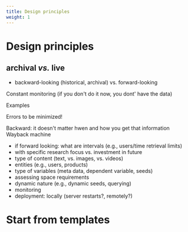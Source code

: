 ```yaml
---
title: Design principles
weight: 1
---
```


# Design principles

## archival _vs._ live

- backward-looking (historical, archival) vs. forward-looking

Constant monitoring (if you don't do it now, you dont' have the data)

Examples

Errors to be minimized!

Backward: it doesn't matter hwen and how you get that information
Wayback machine

- if forward looking: what are intervals (e.g., users/time retrieval limits)
- with specific research focus vs. investment in future
- type of content (text, vs. images, vs. videos)
- entities (e.g., users, products)
- type of variables (meta data, dependent variable, seeds)
- assessing space requirements
- dynamic nature (e.g., dynamic seeds, querying)
- monitoring
- deployment: locally (server restarts?, remotely?)


# Start from templates
